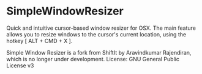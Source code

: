 SimpleWindowResizer
===================

Quick and intuitive cursor-based window resizer for OSX.
The main feature allows you to resize windows to the cursor's current location, using the hotkey [ ALT + CMD + X ].

Simple Window Resizer is a fork from ShiftIt by Aravindkumar Rajendiran, which is no longer under development.
License: GNU General Public License v3
